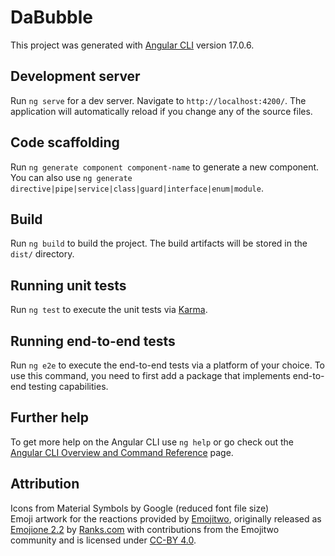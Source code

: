 # DaBubble

This project was generated with [Angular CLI](https://github.com/angular/angular-cli) version 17.0.6.

## Development server

Run `ng serve` for a dev server. Navigate to `http://localhost:4200/`. The application will automatically reload if you change any of the source files.

## Code scaffolding

Run `ng generate component component-name` to generate a new component. You can also use `ng generate directive|pipe|service|class|guard|interface|enum|module`.

## Build

Run `ng build` to build the project. The build artifacts will be stored in the `dist/` directory.

## Running unit tests

Run `ng test` to execute the unit tests via [Karma](https://karma-runner.github.io).

## Running end-to-end tests

Run `ng e2e` to execute the end-to-end tests via a platform of your choice. To use this command, you need to first add a package that implements end-to-end testing capabilities.

## Further help

To get more help on the Angular CLI use `ng help` or go check out the [Angular CLI Overview and Command Reference](https://angular.io/cli) page.


## Attribution
Icons from Material Symbols by Google (reduced font file size)<br>
Emoji artwork for the reactions provided by <a href="https://emojitwo.github.io/">Emojitwo</a>, originally released as <a href="https://www.emojione.com/">Emojione 2.2</a> by <a href="http://www.ranks.com/">Ranks.com</a> with contributions from the Emojitwo community and is licensed under <a href="https://creativecommons.org/licenses/by/4.0/legalcode">CC-BY 4.0</a>.